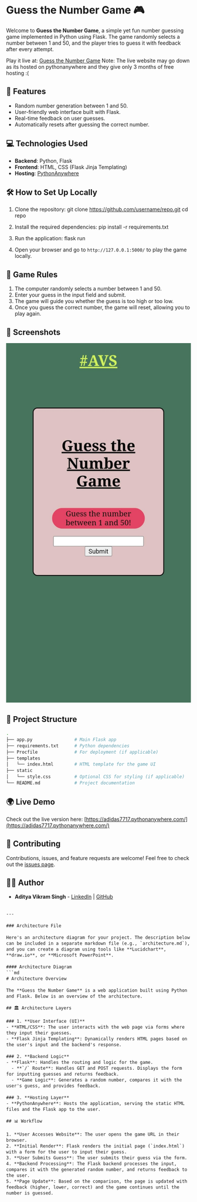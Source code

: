 # Guess the Number Game 🎮

Welcome to **Guess the Number Game**, a simple yet fun number guessing game implemented in Python using Flask. The game randomly selects a number between 1 and 50, and the player tries to guess it with feedback after every attempt.

Play it live at: [Guess the Number Game](https://adidas7717.pythonanywhere.com/)
Note: The live website may go down as its hosted on pythonanywhere and they give only 3 months of free hosting :(

## 🚀 Features

- Random number generation between 1 and 50.
- User-friendly web interface built with Flask.
- Real-time feedback on user guesses.
- Automatically resets after guessing the correct number.

## 💻 Technologies Used

- **Backend**: Python, Flask
- **Frontend**: HTML, CSS (Flask Jinja Templating)
- **Hosting**: [PythonAnywhere](https://pythonanywhere.com)

## 🛠 How to Set Up Locally

1. Clone the repository:
   git clone https://github.com/username/repo.git
   cd repo

2. Install the required dependencies:
   pip install -r requirements.txt

3. Run the application:
   flask run

4. Open your browser and go to `http://127.0.0.1:5000/` to play the game locally.

## 📝 Game Rules

1. The computer randomly selects a number between 1 and 50.
2. Enter your guess in the input field and submit.
3. The game will guide you whether the guess is too high or too low.
4. Once you guess the correct number, the game will reset, allowing you to play again.

## 🎨 Screenshots

![Home Page](/gmply.jpg)


## 📂 Project Structure

```bash
.
├── app.py                # Main Flask app
├── requirements.txt      # Python dependencies
├── Procfile              # For deployment (if applicable)
├── templates
│   └── index.html        # HTML template for the game UI
├── static
│   └── style.css         # Optional CSS for styling (if applicable)
└── README.md             # Project documentation
```

## 🌍 Live Demo

Check out the live version here: [https://adidas7717.pythonanywhere.com/](https://adidas7717.pythonanywhere.com/)

## 🤝 Contributing

Contributions, issues, and feature requests are welcome! Feel free to check out the [issues page](https://github.com/username/repo/issues).

## 🧑‍💻 Author

- **Aditya Vikram Singh** - [LinkedIn](https://linkedin.com/in/aditya-vikrsam-singh-770163224) | [GitHub](https://github.com/eluzaa)

```

---

### Architecture File

Here's an architecture diagram for your project. The description below can be included in a separate markdown file (e.g., `architecture.md`), and you can create a diagram using tools like **Lucidchart**, **draw.io**, or **Microsoft PowerPoint**.

#### Architecture Diagram
```md
# Architecture Overview

The **Guess the Number Game** is a web application built using Python and Flask. Below is an overview of the architecture.

## 🏛️ Architecture Layers

### 1. **User Interface (UI)**
- **HTML/CSS**: The user interacts with the web page via forms where they input their guesses. 
- **Flask Jinja Templating**: Dynamically renders HTML pages based on the user's input and the backend's response.

### 2. **Backend Logic**
- **Flask**: Handles the routing and logic for the game.
  - **`/` Route**: Handles GET and POST requests. Displays the form for inputting guesses and returns feedback.
  - **Game Logic**: Generates a random number, compares it with the user's guess, and provides feedback.

### 3. **Hosting Layer**
- **PythonAnywhere**: Hosts the application, serving the static HTML files and the Flask app to the user.

## 📊 Workflow

1. **User Accesses Website**: The user opens the game URL in their browser.
2. **Initial Render**: Flask renders the initial page (`index.html`) with a form for the user to input their guess.
3. **User Submits Guess**: The user submits their guess via the form.
4. **Backend Processing**: The Flask backend processes the input, compares it with the generated random number, and returns feedback to the user.
5. **Page Update**: Based on the comparison, the page is updated with feedback (higher, lower, correct) and the game continues until the number is guessed.

